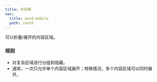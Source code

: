 ```yaml
---
title: 手风琴
nav:
  title: antd-mobile
  path: /antd
---
```


可以折叠/展开的内容区域。

### 规则
- 对复杂区域进行分组和隐藏。
- 通常，一次只允许单个内容区域展开；特殊情况，多个内容区域可以同时展开。


<code src="./demos/accordion.tsx" />

<code src="./demos/basic.tsx" />

<API/>
